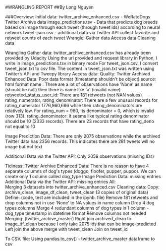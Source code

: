 #WRANGLING REPORT
##By Long Nguyen

###Overview:
Initial data:
 twitter_archive_enhanced.csv - WeRateDogs Twitter Archive data
image_predictions.tsv - Data that predicts dog breeds based on image through each tweet (through tweet ids) according to neural network
tweet-json.csv - additional data via Twitter API collect favorite and retweet counts of each tweet 
	Wrangle: 
Gather data
Access data
Cleaning data

Wrangling
Gather data:
twitter_archive_enhanced.csv has already been provided by Udacity
Using the url provided and request library in Python, I write in image_predictions.tsv in binary mode
For tweet_json.csv, I convert tweet_json.txt to csv file. The content in tweet_json.txt was written using Twitter’s API and Tweepy library
Access data:
Quality:
Twitter Archived Enhanced Data:
Poor data format (timestamp shouldn't be object)
source: html format
name : There are a lot of observations have 'None' as name (should be null) then there is name like 'a' (invalid name)
 retweeted_status_user_id: There are 181 retweets (not NAN values)
rating_numerator, rating_denominator: There are a few unusual records for rating_numerator 1776,960,666 while their rating_denominators are relatively low. For rating_num = 960, its denominator = 0, which is invalid (row 313). 
rating_denominator: It seems like typical rating denominator should be 10 (2333 records). There are 23 records that have rating_deno not equal to 10  
  
Image Prediction Data:
There are only 2075 observations while the archived Twitter data has 2356 records. This indicates there are 281 tweets will no image but not text

Additional Data via the Twitter API:
Only 2059 observations (missing IDs)
    
Tidiness:
Twitter Archive Enhanced Data:
There is no reason to have 4 separate columns of dog's types (doggo, floofer, pupper, puppo). We can create only 1 column called dog_type
Image Prediction Data: 
missing entries
Additional Data via the Twitter API: 
missing entries
All:    
Merging 3 datasets into twitter_archive_enhanced.csv
Cleaning data:
Copy: archive_clean, image_df_clean, tweet_clean (3 copies of original data)
		Define: (code, test are included in the ipynb. file)
Remove 181 retweets and drop columns not in use
'None' to NA values in name column
Drop 4 dog types columns
Merge 4 redundant columns of dog types in 1 column - dog_type
timestamp in datetime format
Remove columns not needed
		Merging: (twitter_archive_master)
Right join archived_clean to image_df_clean because I only take 2075 ids that can be image-predicted 
Left join the above merge with tweet_clean
Join on tweet_id

To CSV. file: Using pandas.to_csv() - twitter_archive_master dataframe to csv
